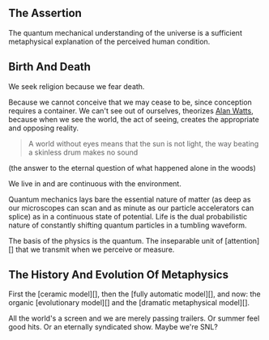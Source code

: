 ## The Assertion

The quantum mechanical understanding of the universe is a sufficient metaphysical explanation of the
perceived human condition.

## Birth And Death

We seek religion because we fear death.

Because we cannot conceive that we may cease to be, since conception requires a container. 
We can't see out of ourselves, theorizes [Alan Watts][], because when we see the world, the act of seeing,
creates the appropriate and opposing reality.

> A world without eyes means that the sun is not light, the way beating a skinless drum makes no sound

(the answer to the eternal question of what happened alone in the woods)

We live in and are continuous with the environment. 

Quantum mechanics lays bare the essential nature of matter (as deep as our microscopes can scan and as minute as our
particle accelerators can splice) as in a continuous state of potential.
Life is the dual probabilistic nature of constantly shifting quantum particles in a tumbling waveform.

The basis of the physics is the quantum. The inseparable unit of [attention][] that we transmit when we perceive or measure.

## The History And Evolution Of Metaphysics

First the [ceramic model][], then the [fully automatic model][], and now: the organic [evolutionary model][] and the
[dramatic metaphysical model][].

All the world's a screen and we are merely passing trailers.
Or summer feel good hits.
Or an eternally syndicated show.
Maybe we're SNL?

[Alan Watts]:http://deoxy.org/w_nature.htm
